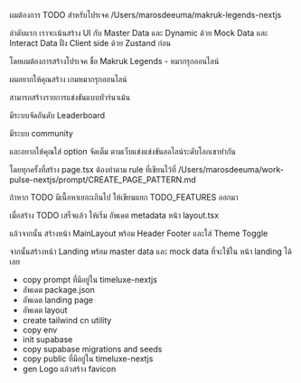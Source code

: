 ผมต้องการ TODO สำหรับโปรเจค /Users/marosdeeuma/makruk-legends-nextjs

ลำดับแรก เราจะเน้นสร้าง UI กับ Master Data และ Dynamic ด้วย Mock Data และ Interact Data ฝั่ง Client side ด้วย Zustand ก่อน

โดยผมต้องการสร้างโปรเจค ชื่อ Makruk Legends - หมากรุกออนไลน์

ผมอยากให้คุณสร้าง เกมหมากรุกออนไลน์

สามารถสร้างรายการแข่งขันแบบทัวร์นาเม้น

มีระบบจัดอันดับ Leaderboard

มีระบบ community

และอยากให้คุณใส่ option จัดเต็ม ตามเว็บแข่งแข่งขันออไลน์ระดับโลกเขาทำกัน

โดยทุกครั้งที่สร้าง page.tsx ต้องทำตาม rule ที่เขียนไว้ที่ /Users/marosdeeuma/work-pulse-nextjs/prompt/CREATE_PAGE_PATTERN.md

ถ้าหาก TODO มีเนื้อหาเยอะเกินไป ให้เขียนแยก TODO_FEATURES ออกมา

เมื่อสร้าง TODO เสร็จแล้ว ให้เริ่ม อัพเดต metadata หน้า layout.tsx

แล้วจากนั้น สร้างหน้า MainLayout พร้อม Header Footer และใส่ Theme Toggle

จากนั้นสร้างหน้า Landing พร้อม master data และ mock data ที่จะใช้ใน หน้า landing ได้เลย

- copy prompt ที่มีอยู่ใน timeluxe-nextjs
- อัพเดต package.json
- อัพเดต landing page
- อัพเดต layout
- create tailwind cn utility
- copy env
- init supabase
- copy supabase migrations and seeds
- copy public ที่มีอยู่ใน timeluxe-nextjs
- gen Logo แล้วสร้าง favicon

